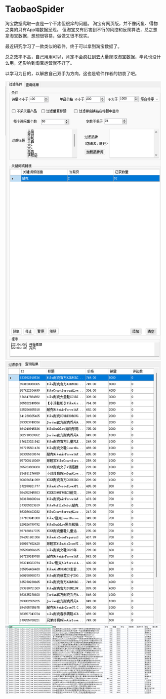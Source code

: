 # TaobaoSpider


淘宝数据爬取一直是一个不疼但很痒的问题。
淘宝有网页版，并不像闲鱼、得物之类的只有App端数据呈现。
但淘宝又有厉害到不行的风控和反爬算法，总之想拿淘宝数据，想想很容易，做做又很不现实。

 

最近研究学习了一款类似的软件，终于可以拿到淘宝数据了。

总之效率不高，自己用用可以，肯定不会疯狂到去大量爬取淘宝数据，毕竟也没什么用，还影响到淘宝运营就不好了。

以学习为目的，以解放自己双手为方向，这也是软件作者的初衷了吧。


![](demo/demo01.png)
![](demo/demo02.png)
![](demo/demo03.png)
